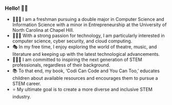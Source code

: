 ### Hello! 👋🏽
- 👩🏽‍🎓 I am a freshman pursuing a double major in Computer Science and Information Science with a minor in Entrepreneurship at the University of North Carolina at Chapel Hill.
- 👩🏽‍💻 With a strong passion for technology, I am particularly interested in computer science, cyber security, and cloud computing.
- 🎭 In my free time, I enjoy exploring the world of theatre, music, and literature and keeping up with the latest technological advancements.
- 👩🏽‍🏫 I am committed to inspiring the next generation of STEM professionals, regardless of their background. 
- 📚 To that end, my book, ‘Codi Can Code and You Can Too,’ educates children about available resources and encourages them to pursue a STEM career.
- ⭐️ My ultimate goal is to create a more diverse and inclusive STEM industry.
<!--
**gabrielleestewart/gabrielleestewart** is a ✨ _special_ ✨ repository because its `README.md` (this file) appears on your GitHub profile.

Here are some ideas to get you started:

- 🔭 I’m currently working on ...
- 🌱 I’m currently learning ...
- 👯 I’m looking to collaborate on ...
- 🤔 I’m looking for help with ...
- 💬 Ask me about ...
- 📫 How to reach me: ...
- 😄 Pronouns: ...
- ⚡ Fun fact: ...
-->
